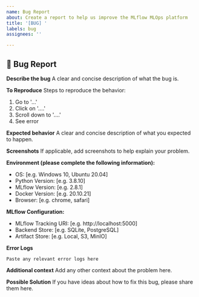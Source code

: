 ```yaml
---
name: Bug Report
about: Create a report to help us improve the MLflow MLOps platform
title: '[BUG] '
labels: bug
assignees: ''

---
```


## 🐛 Bug Report

**Describe the bug**
A clear and concise description of what the bug is.

**To Reproduce**
Steps to reproduce the behavior:
1. Go to '...'
2. Click on '....'
3. Scroll down to '....'
4. See error

**Expected behavior**
A clear and concise description of what you expected to happen.

**Screenshots**
If applicable, add screenshots to help explain your problem.

**Environment (please complete the following information):**
- OS: [e.g. Windows 10, Ubuntu 20.04]
- Python Version: [e.g. 3.8.10]
- MLflow Version: [e.g. 2.8.1]
- Docker Version: [e.g. 20.10.21]
- Browser: [e.g. chrome, safari]

**MLflow Configuration:**
- MLflow Tracking URI: [e.g. http://localhost:5000]
- Backend Store: [e.g. SQLite, PostgreSQL]
- Artifact Store: [e.g. Local, S3, MinIO]

**Error Logs**
```
Paste any relevant error logs here
```

**Additional context**
Add any other context about the problem here.

**Possible Solution**
If you have ideas about how to fix this bug, please share them here.
